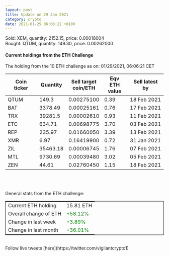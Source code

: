 ```yaml
---
layout: post
title: Update on 29 Jan 2021
category: crypto
date: 2021-01-29 06:06:22 +0100
---
```

<!-- Global site tag (gtag.js) - Google Analytics -->
<script async src="https://www.googletagmanager.com/gtag/js?id=UA-103831149-5"></script>
<script>
  window.dataLayer = window.dataLayer || [];
  function gtag(){dataLayer.push(arguments);}
  gtag('js', new Date());

  gtag('config', 'UA-103831149-5');
</script>
Sold: XEM, quantity:      2152.15, price:   0.00018004<br>Bought: QTUM, quantity:       149.30, price:   0.00262000<br>

#### Current holdings from the ETH Challenge

The holding from the 10 ETH challenge as on: 01/29/2021, 06:06:21 CET

|Coin ticker|Quantity|Sell target<br>coin/ETH|Eqv ETH<br>value|Sell latest by|
|-----------|--------|-----------|-----------|--------------|
QTUM|149.3|  0.00275100|0.39|18 Feb 2021|
BAT|3378.49|  0.00025161|0.76|17 Feb 2021|
TRX|39281.5|  0.00002610|0.93|11 Feb 2021|
ETC|634.71|  0.00698775|3.70|03 Feb 2021|
REP|235.97|  0.01660050|3.39|13 Feb 2021|
XMR|6.97|  0.16419900|0.72|31 Jan 2021|
ZIL|35463.18|  0.00006745|1.76|07 Feb 2021|
MTL|9730.69|  0.00039480|3.02|05 Feb 2021|
ZEN|44.61|  0.02760450|1.15|18 Feb 2021|

<br>
<br>
<br>
General stats from the ETH challenge:

<table style="border:1px solid black;margin-left:auto;margin-right:auto;">
	<tbody>
	<tr>
		<td>Current ETH holding</td>
		<td>     15.81 ETH</td>
	</tr>
	<tr>
		<td>Overall change of ETH</td>
		<td><font color="green">+58.12%</font></td>
	</tr>
	<tr>
		<td>Change in last week</td>
		<td><font color="green">+3.89%</font></td>
	</tr>
	<tr>
		<td>Change in last month</td>
		<td><font color="green">+36.01%</font></td>
	</tr>
	</tbody>
</table>

<br>
Follow live tweets [here](https://twitter.com/vigilantcrypto1)
<br>
<br>